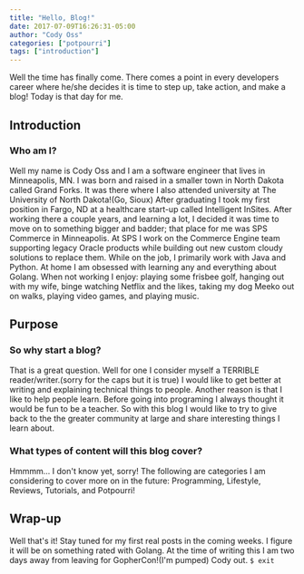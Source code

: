 ```yaml
---
title: "Hello, Blog!"
date: 2017-07-09T16:26:31-05:00
author: "Cody Oss"
categories: ["potpourri"]
tags: ["introduction"]
---
```


Well the time has finally come. There comes a point in every developers career where he/she decides it is time to step
up, take action, and make a blog! Today is that day for me.

## Introduction
### Who am I?
Well my name is Cody Oss and I am a software engineer that lives in Minneapolis, MN. I was born and raised in
a smaller town in North Dakota called Grand Forks. It was there where I also attended university at The University of
North Dakota!(Go, Sioux) After graduating I took my first position in Fargo, ND at a healthcare start-up called
Intelligent InSites. After working there a couple years, and learning a lot, I decided it was time to move on to
something bigger and badder; that place for me was SPS Commerce in Minneapolis. At SPS I work on the Commerce Engine
team supporting legacy Oracle products while building out new custom cloudy solutions to replace them. While on the 
job, I primarily work with Java and Python. At home I am obsessed with learning any and everything about Golang. When
not working I enjoy: playing some frisbee golf, hanging out with my wife, binge watching Netflix and the likes, taking
my dog Meeko out on walks, playing video games, and playing music.

## Purpose
### So why start a blog?
That is a great question. Well for one I consider myself a TERRIBLE reader/writer.(sorry for the caps but it is true)
I would like to get better at writing and explaining technical things to people. Another reason is that I like to
help people learn. Before going into programing I always thought it would be fun to be a teacher. So with this blog I
would like to try to give back to the the greater community at large and share interesting things I learn about.

### What types of content will this blog cover?
Hmmmm... I don't know yet, sorry! The following are categories I am considering to cover more on in the future:
Programming, Lifestyle, Reviews, Tutorials, and Potpourri!

## Wrap-up
Well that's it! Stay tuned for my first real posts in the coming weeks. I figure it will be on something rated with
Golang. At the time of writing this I am two days away from leaving for GopherCon!(I'm pumped) Cody out. `$ exit`